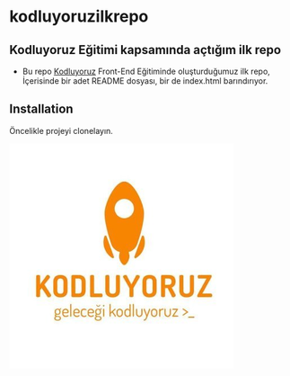 # kodluyoruzilkrepo
## Kodluyoruz Eğitimi kapsamında açtığım ilk repo

- Bu repo [Kodluyoruz](https://www.kodluyoruz.org/) Front-End Eğitiminde oluşturduğumuz ilk repo, İçerisinde bir adet README dosyası, bir de index.html barındırıyor.

## **Installation**
Öncelikle projeyi clonelayın.

![Kodluyoruz Logo](https://raw.githubusercontent.com/Kodluyoruz/taskforce/git/git/markdown-nedir-nasil-kullaniriz-/figures/kodluyoruz_logo.jpg)
